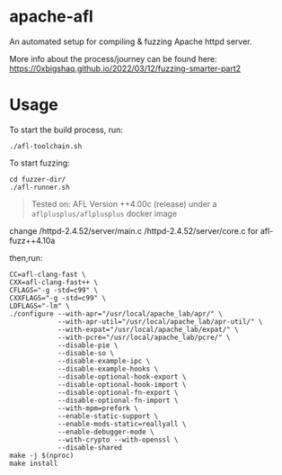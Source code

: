 # apache-afl

An automated setup for compiling & fuzzing Apache httpd server.

More info about the process/journey can be found here: https://0xbigshaq.github.io/2022/03/12/fuzzing-smarter-part2

# Usage

To start the build process, run:

```
./afl-toolchain.sh
```

To start fuzzing:
```
cd fuzzer-dir/
./afl-runner.sh
```

> Tested on: AFL Version ++4.00c (release) under a `aflplusplus/aflplusplus` docker image

change /httpd-2.4.52/server/main.c /httpd-2.4.52/server/core.c for afl-fuzz++4.10a

then,run:
```
CC=afl-clang-fast \
CXX=afl-clang-fast++ \
CFLAGS="-g -std=c99" \
CXXFLAGS="-g -std=c99" \
LDFLAGS="-lm" \
./configure --with-apr="/usr/local/apache_lab/apr/" \
            --with-apr-util="/usr/local/apache_lab/apr-util/" \
            --with-expat="/usr/local/apache_lab/expat/" \
            --with-pcre="/usr/local/apache_lab/pcre/" \
            --disable-pie \
            --disable-so \
            --disable-example-ipc \
            --disable-example-hooks \
            --disable-optional-hook-export \
            --disable-optional-hook-import \
            --disable-optional-fn-export \
            --disable-optional-fn-import \
            --with-mpm=prefork \
            --enable-static-support \
            --enable-mods-static=reallyall \
            --enable-debugger-mode \
            --with-crypto --with-openssl \
            --disable-shared
make -j $(nproc)
make install
```
